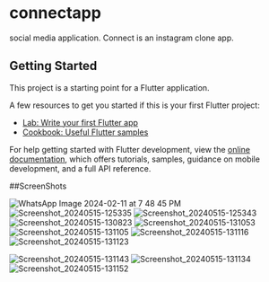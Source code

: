 # connectapp

social media application.
Connect is an instagram clone app.

## Getting Started

This project is a starting point for a Flutter application.

A few resources to get you started if this is your first Flutter project:

- [Lab: Write your first Flutter app](https://docs.flutter.dev/get-started/codelab)
- [Cookbook: Useful Flutter samples](https://docs.flutter.dev/cookbook)

For help getting started with Flutter development, view the
[online documentation](https://docs.flutter.dev/), which offers tutorials,
samples, guidance on mobile development, and a full API reference.

##ScreenShots

![WhatsApp Image 2024-02-11 at 7 48 45 PM](https://github.com/Bharatkrsharma/Connect-social-app-/assets/112641547/de4e719a-7e50-46de-9beb-266e4660cdbe)
![Screenshot_20240515-125335](https://github.com/Bharatkrsharma/Connect-social-app-/assets/112641547/16c1bb61-9301-49d6-973b-bc45c708db4e)
![Screenshot_20240515-125343](https://github.com/Bharatkrsharma/Connect-social-app-/assets/112641547/8b998cf6-ec28-4ccc-8901-e7a000888605)
![Screenshot_20240515-130823](https://github.com/Bharatkrsharma/Connect-social-app-/assets/112641547/36dafb4d-ff85-4af4-9871-4fe739beafaa)
![Screenshot_20240515-131053](https://github.com/Bharatkrsharma/Connect-social-app-/assets/112641547/cb3dc3ac-6b71-4120-9885-315ec419461c)
![Screenshot_20240515-131105](https://github.com/Bharatkrsharma/Connect-social-app-/assets/112641547/ea88b7ed-458b-463d-86dc-f7bc46187d5f)
![Screenshot_20240515-131116](https://github.com/Bharatkrsharma/Connect-social-app-/assets/112641547/4dfd029f-dbc2-4eca-8629-1abdca2be5cd)
![Screenshot_20240515-131123](https://github.com/Bharatkrsharma/Connect-social-app-/assets/112641547/7fef19d9-ce10-4f2d-8ab0-fb7dafa7f056)

![Screenshot_20240515-131143](https://github.com/Bharatkrsharma/Connect-social-app-/assets/112641547/7105d48d-fb7e-4569-a979-172ab58b33fe)
![Screenshot_20240515-131134](https://github.com/Bharatkrsharma/Connect-social-app-/assets/112641547/2b7c1863-7b2c-4846-b512-16fb3950756e)
![Screenshot_20240515-131152](https://github.com/Bharatkrsharma/Connect-social-app-/assets/112641547/6a61e010-0c22-4ed5-a848-b641ca0ce877)

